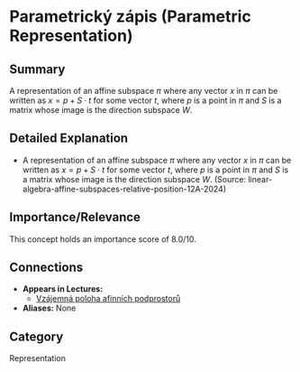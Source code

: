# Parametrický zápis (Parametric Representation)

## Summary
A representation of an affine subspace $\pi$ where any vector $x$ in $\pi$ can be written as $x = p + S \cdot t$ for some vector $t$, where $p$ is a point in $\pi$ and $S$ is a matrix whose image is the direction subspace $W$.

## Detailed Explanation
*   A representation of an affine subspace $\pi$ where any vector $x$ in $\pi$ can be written as $x = p + S \cdot t$ for some vector $t$, where $p$ is a point in $\pi$ and $S$ is a matrix whose image is the direction subspace $W$. (Source: linear-algebra-affine-subspaces-relative-position-12A-2024)

## Importance/Relevance
This concept holds an importance score of 8.0/10.

## Connections
*   **Appears in Lectures:**
    *   [Vzájemná poloha afinních podprostorů](./linear-algebra-affine-subspaces-relative-position-12A-2024)
*   **Aliases:** None

## Category
Representation
